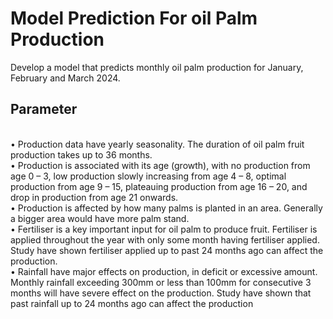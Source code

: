 # Model Prediction For oil Palm Production

Develop  a  model  that  predicts  monthly  oil  palm  production  for  January,  February  and  March  2024.  

## Parameter
<br/>• Production data have yearly seasonality. The duration of oil palm fruit production takes up to 
36 months. 
<br/>• Production  is  associated  with  its  age  (growth),  with  no  production  from  age  0  –  3,  low 
production slowly increasing from age 4 – 8, optimal production from age 9 – 15, plateauing 
production from age 16 – 20, and drop in production from age 21 onwards. 
<br/>• Production is affected by how many palms is planted in an area. Generally a bigger area would 
have more palm stand. 
<br/>• Fertiliser is a key important input for oil palm to produce fruit. Fertiliser is applied throughout 
the year with only some month having fertiliser applied. Study have shown fertiliser applied 
up to past 24 months ago can affect the production. 
<br/>• Rainfall  have  major  effects  on  production,  in  deficit  or  excessive  amount.  Monthly  rainfall 
exceeding 300mm or less than 100mm for consecutive  3 months will have severe  effect on 
the  production.  Study  have  shown  that  past  rainfall  up  to  24  months  ago  can  affect  the 
production
